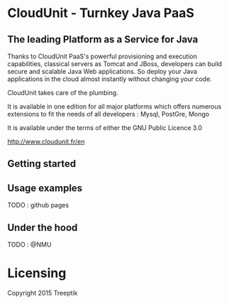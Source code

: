 # CloudUnit - Turnkey Java PaaS 

## The leading Platform as a Service for Java

Thanks to CloudUnit PaaS's powerful provisioning and execution capabilities, classical servers as Tomcat and JBoss, developers can build secure and scalable Java Web applications. So deploy your Java applications in the cloud almost instantly without changing your code.

CloudUnit takes care of the plumbing.

It is available in one edition for all major platforms which offers numerous extensions to fit the needs of all developers : Mysql, PostGre, Mongo

It is available under the terms of either the GNU Public Licence 3.0

http://www.cloudunit.fr/en

## Getting started

## Usage examples

TODO : github pages

## Under the hood

TODO : @NMU

# Licensing

Copyright 2015 Treeptik

